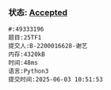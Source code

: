 ### 状态: [Accepted](http://dsbpython.openjudge.cn/dspythonbook/solution/49333196/)
```
#:49333196
题目:25TF1
提交人:B-2200016628-谢艺
内存:4320kB
时间:48ms
语言:Python3
提交时间:2025-06-03 10:51:53
```


